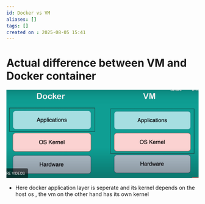 ```yaml
---
id: Docker vs VM
aliases: []
tags: []
created on : 2025-08-05 15:41
---
```


# Actual difference between VM and Docker container 

![](../assets/imgs/Docker%20vs%20VM.png)


-  Here docker application layer is seperate and its kernel depends on the host os , the vm on the other hand has its own kernel


